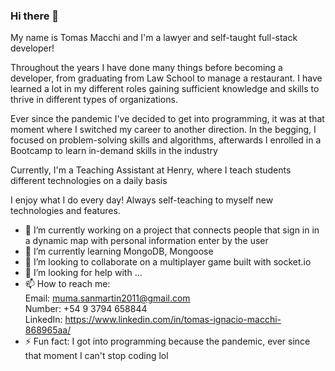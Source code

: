 ### Hi there 👋

My name is Tomas Macchi and I'm a lawyer and self-taught full-stack developer!

Throughout the years I have done many things before becoming a developer, from
graduating from Law School to manage a restaurant. I have learned a
lot in my different roles gaining sufficient knowledge and skills to thrive in different types of organizations.

Ever since the pandemic I've decided to get into programming, it was at that moment
where I switched my career to another direction.
In the begging, I focused on problem-solving skills and algorithms, afterwards
I enrolled in a Bootcamp to learn in-demand skills in the industry

Currently, I'm a Teaching Assistant at Henry, where I teach students different
technologies on a daily basis

I enjoy what I do every day! Always self-teaching to myself new technologies
and features.

- 🔭 I’m currently working on a project that connects people that sign in in a dynamic map with personal information enter by the user
- 🌱 I’m currently learning MongoDB, Mongoose
- 👯 I’m looking to collaborate on a multiplayer game built with socket.io
- 🤔 I’m looking for help with ...
- 📫 How to reach me: <br/>
  Email:    muma.sanmartin2011@gmail.com <br/>
  Number:   +54 9 3794 658844 <br/>
  LinkedIn: https://www.linkedin.com/in/tomas-ignacio-macchi-868965aa/ <br/>
- ⚡ Fun fact: I got into programming because the pandemic, ever since that moment I can't stop coding lol


